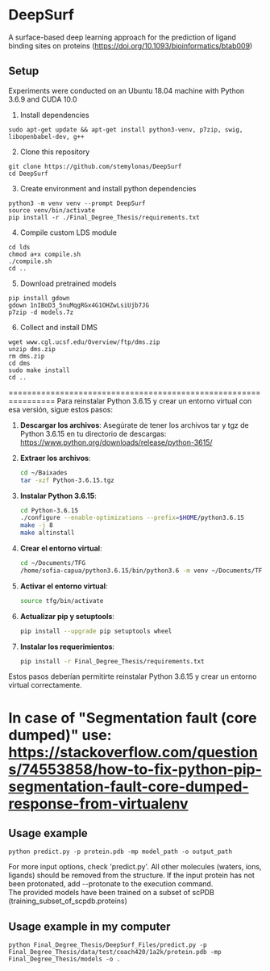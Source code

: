 # DeepSurf
A surface-based deep learning approach for the prediction of ligand binding sites on proteins (https://doi.org/10.1093/bioinformatics/btab009)

Setup
---------------

Experiments were conducted on an Ubuntu 18.04 machine with Python 3.6.9 and CUDA 10.0 

1) Install dependencies
```
sudo apt-get update && apt-get install python3-venv, p7zip, swig, libopenbabel-dev, g++
```
2) Clone this repository
```
git clone https://github.com/stemylonas/DeepSurf
cd DeepSurf
```
3) Create environment and install python dependencies
```
python3 -m venv venv --prompt DeepSurf
source venv/bin/activate
pip install -r ./Final_Degree_Thesis/requirements.txt
```
4) Compile custom LDS module
```
cd lds
chmod a+x compile.sh
./compile.sh
cd ..
```
5) Download pretrained models
```
pip install gdown
gdown 1nIBoD3_5nuMqgRGx4G1OHZwLsiUjb7JG
p7zip -d models.7z
```
6) Collect and install DMS
```
wget www.cgl.ucsf.edu/Overview/ftp/dms.zip
unzip dms.zip
rm dms.zip
cd dms
sudo make install
cd ..
```

================================================================
Para reinstalar Python 3.6.15 y crear un entorno virtual con esa versión, sigue estos pasos:

1. **Descargar los archivos**: Asegúrate de tener los archivos tar y tgz de Python 3.6.15 en tu directorio de descargas:
https://www.python.org/downloads/release/python-3615/

2. **Extraer los archivos**:
    ```bash
    cd ~/Baixades
    tar -xzf Python-3.6.15.tgz
    ```

3. **Instalar Python 3.6.15**:
    ```bash
    cd Python-3.6.15
    ./configure --enable-optimizations --prefix=$HOME/python3.6.15
    make -j 8
    make altinstall
    ```

4. **Crear el entorno virtual**:
    ```bash
    cd ~/Documents/TFG
   /home/sofia-capua/python3.6.15/bin/python3.6 -m venv ~/Documents/TFG/tfg
    ```

5. **Activar el entorno virtual**:
    ```bash
    source tfg/bin/activate
    ```

6. **Actualizar pip y setuptools**:
    ```bash
    pip install --upgrade pip setuptools wheel
    ```

7. **Instalar los requerimientos**:
    ```bash
    pip install -r Final_Degree_Thesis/requirements.txt
    ```

Estos pasos deberían permitirte reinstalar Python 3.6.15 y crear un entorno virtual correctamente.

In case of "Segmentation fault (core dumped)" use: https://stackoverflow.com/questions/74553858/how-to-fix-python-pip-segmentation-fault-core-dumped-response-from-virtualenv
================================================================================

Usage example
---------------

```
python predict.py -p protein.pdb -mp model_path -o output_path
```

For more input options, check 'predict.py'. All other molecules (waters, ions, ligands) should be removed from the structure. If the input protein has not been protonated, add --protonate to the execution command.\
The provided models have been trained on a subset of scPDB (training_subset_of_scpdb.proteins)

Usage example in my computer
------------------------------

```
python Final_Degree_Thesis/DeepSurf_Files/predict.py -p Final_Degree_Thesis/data/test/coach420/1a2k/protein.pdb -mp Final_Degree_Thesis/models -o .

```